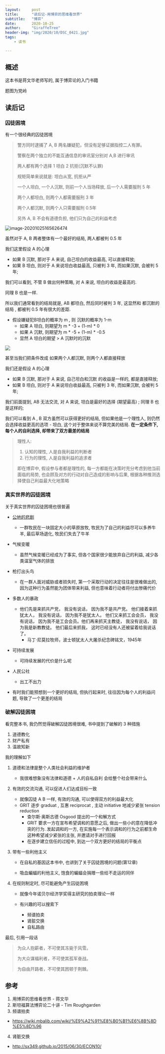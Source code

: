 ```yaml
---
layout:     post
title:      "读后记-用博弈的思维看世界"
subtitle:   "博弈"
date:       2020-10-25
author:     "GiraffeTree"
header-img: "img/2020/10/DSC_0421.jpg"
tags:
    - 读书

---
```



## 概述

这本书是蒋文华老师写的, 属于博弈论的入门书籍

题图为党岭

## 读后记

### 囚徒困境

有一个很经典的囚徒困境

>警方同时逮捕了 A, B 两名嫌疑犯，但没有足够证据指控二人有罪。
>
>警察在两个独立的不能互通信息的审讯室分别对 A,B  进行审讯
>
>两人都有两个选择  1 坦白  2 抗拒(沉默不认罪)
>
>规矩简单来说就是: 坦白从宽, 抗拒从严
>
>一个人坦白, 一个人沉默, 则前一个人当场释放, 后一个人需要服刑 5 年
>
>两个人都坦白, 则两个人都需要服刑 3 年
>
>两个人都沉默, 则两个人只需要服刑 0.5年
>
>另外 A, B 不会有道德负担, 他们只为自己的利益考虑

![image-20201025165626474](https://open-chen.oss-cn-hangzhou.aliyuncs.com/open/blog/2020/10/%E5%9B%9A%E5%BE%92%E5%9B%B0%E5%A2%83.png)

虽然对于 A, B 两者整体有一个最好的结局,  两人都被判 0.5 年

我们这里假设 A 的心理

- 如果 B 沉默, 那对于 A 来说, 自己坦白的收益最高,  可以直接释放;
- 如果 B 坦白, 则对于 A 来说坦白收益最高, 只被判 3 年, 而如果沉默, 会被判 5 年;

我们可以看到, 不管 B 做出何种策略, 对 A 来说, 坦白的收益是最高的. 

同理 B 也是一样. 

所以我们通常看到的结局就是, AB 都坦白, 然后同时被判 3 年, 这显然和 都沉默的结局 , 都被判 0.5 年有很大的差距. 

- 假设嫌疑犯B坦白的概率为 m , 则 沉默的概率为 1-m
  - 如果 A 坦白, 则期望为  m * -3 + (1-m) * 0
  - 如果 A 沉默, 则期望为  m * -5 + (1-m) * -0.5
  - 显然 A 坦白的期望 > A 沉默时的沉默


![](https://open-chen.oss-cn-hangzhou.aliyuncs.com/open/blog/2020/10/%E5%9B%9A%E5%BE%92%E5%9B%B0%E5%A2%83-zero.png)

甚至当我们把条件改成  如果两个人都沉默, 则两个人都直接释放

我们还是假设 A 的心理

- 如果 B 沉默, 那对于 A 来说, 自己坦白和沉默 的收益是一样的, 都是直接释放; 
- 如果 B 坦白, 则对于 A 来说坦白收益最高, 只被判 3 年, 而如果沉默, 会被判 5 年;

我们前面提到, AB 无法交流,  对 A 来说, 坦白是最好的选择 (期望最高) ; 同理 B 也是这样的;



我们可以看到 A , B 双方虽然可以获得更好的结局, 但如果他是一个理性人, 则仍然会选择收益更高的选项 -  坦白, 这个对于整体来说不算完美的结局.  **在一定条件下, 每个人的自利选择, 却带来了双方最差的结局**

> 理性人:  
>
> 1. 认知的理性, 人是自我利益的判断者
> 2. 行为的理性, 人是自我利益的追求者
>
> 即在博弈中, 假设参与者都是理性的, 每一方都能在决策时充分考虑到他当前面临的局势, 也会顾及对方的行动对自己造成的影响与后果, 根据各种推测选择使自己利益最大化地策略

### 真实世界的囚徒困境

关于真实世界的囚徒困境也很普遍

- [公地的悲剧](https://baike.baidu.com/item/%E5%85%AC%E5%9C%B0%E7%9A%84%E6%82%B2%E5%89%A7)

  - 一群牧民在一块固定大小的草原放牧, 牧民为了自己的利益尽可以多养牛羊, 最后草场退化, 牧民们失去了牛羊

- 气候变暖

  - 虽然气候变暖已经成为了事实, 但各个国家很少能放弃自己的利益, 减少各类温室气体的排放

- 枪打出头鸟

  - 在一群人面对威胁或者损失时, 第一个采取行动的决定往往是很难做出的, 因为这种行为虽然能为团体带来利益, 但也意味着行动者将付出惨痛代价

- 多数人的暴政

  - 他们先是来抓共产党， 我没有说话， 因为我不是共产党。 他们接着来抓犹太人， 我没有说话， 因为我不是犹太人。 他们又来抓工会会员， 我没有说话， 因为我不是工会会员。他们再来抓天主教徒， 我没有说话， 因为我是新教教徒。 他们最后来抓我， 这时已经没有人还被留着给我说话了。
    - 马丁·尼莫拉牧师，波士顿犹太人大屠杀纪念碑铭文，1945年

- 可持续发展

  - 可持续发展的代价是什么呢

- 人民公社

  - 出工不出力

- 有时我们能预想到一个更好的结局, 但执行起来时, 往往因为每个人的利益问题, 导致了一个更差的结局

  

###  破解囚徒困境

看完整本书, 我仍然觉得破解囚徒困境很难, 书中提到了破解的 3 种措施

1. 道德教化
2. 财产私有
3. 温故知新

我的理解如下

1. 道德和法律是整个人类社会利益的维护者

   - 我很难想象没有法律和道德 + 人的自私自利 会给整个社会带来什么

2. 有效的交流沟通, 可以促进人们达成目标一致

   - 就像囚徒 A B 一样, 有效的沟通, 可以使得双方的利益最大化
   - GRIT  逐步 graduat , 互惠 reciprocat , 主动 initiative 地减少紧张 tension reduction
     - 查尔斯·奥斯古德 Osgood 提出的一个和解方式
     - GRIT 要求一方在宣布希望调和的意愿之后, 做出一些小的意在降低冲突的行为. 
       发起调和的一方, 在实施每一个表示调和的行为之前都生命这种希望减少紧张的主张, 
       并邀请对手进行回报
     - 在逐步建立信任的过程中, 到达一个双方更好的结局的平衡点

3. 带有一些利他主义

   - 在自私的基因这本书中, 也讲到了关于囚徒困境的问题(第12章)

   - 吸血蝙蝠的利他主义, 饱食的蝙蝠会捐赠一些给不走运的同伴

4. 在规则制定时, 尽可能避免产生囚徒困境

    - 就像今年诺贝尔经济学奖得主研究的拍卖理论一样

    - 有兴趣的可以搜索下
        - 频谱拍卖
        - 肾脏交换
        - 自私路由

最后, 引用一段话

> 为众人抱薪者，不可使其冻毙于风雪。
>
> 为大众谋福利者，不可使其孤军奋战。
>
> 为自由开路者，不可使其困顿于荆棘。


## 参考

1. 用博弈的思维看世界 - 蒋文华
2. 斯坦福算法博弈论二十讲 - Tim Roughgarden
3. 频谱拍卖
  - https://wiki.mbalib.com/wiki/%E9%A2%91%E8%B0%B1%E6%8B%8D%E5%8D%96
4. 肾脏交换
  - http://sx349.github.io/2015/06/30/ECON10/